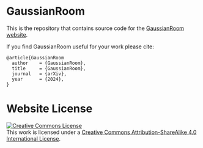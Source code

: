 # GaussianRoom

This is the repository that contains source code for the [GaussianRoom website](https://xhd0612.github.io/GaussianRoom.github.io/).

If you find GaussianRoom useful for your work please cite:
```
@article{GaussianRoom
  author    = {GaussianRoom},
  title     = {GaussianRoom},
  journal   = {arXiv},
  year      = {2024},
}
```

# Website License
<a rel="license" href="http://creativecommons.org/licenses/by-sa/4.0/"><img alt="Creative Commons License" style="border-width:0" src="https://i.creativecommons.org/l/by-sa/4.0/88x31.png" /></a><br />This work is licensed under a <a rel="license" href="http://creativecommons.org/licenses/by-sa/4.0/">Creative Commons Attribution-ShareAlike 4.0 International License</a>.
